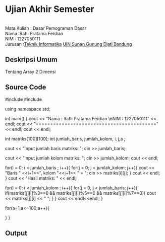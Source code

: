 
# Ujian Akhir Semester 
<br>Mata Kuliah 	: Dasar Pemograman Dasar
<br> Nama		:Rafli Pratama Ferdian 
<br>NIM		:	1227050111
<br>Jurusan		:[Teknik Informatika](http://if.uinsgd.ac.id/) [UIN Sunan Gunung Djati Bandung](https://uinsgd.ac.id/) 

## Deskripsi Umum
Tentang Array 2 Dimensi
## Source Code

#include <iostream>
#include <iomanip>
 
using namespace std;
 
int main()
{
  cout << "Nama : Rafli Pratama Ferdian \nNIM : 1227050111" << endl;
  cout << "==========================================" << endl;
  cout << endl;
 
  int matriks[100][100];
  int jumlah_baris, jumlah_kolom, i, j,a ;
 
  cout << "Input jumlah baris matriks: ";
  cin >> jumlah_baris;
 
  cout << "Input jumlah kolom matriks: ";
  cin >> jumlah_kolom;
  cout << endl;
 

  for(i = 0; i < jumlah_baris ; i++){
    for(j = 0; j < jumlah_kolom; j++){
      cout << "Baris " <<i+1<<", kolom "<<j+1<< " = ";
      cin >> matriks[i][j];
    }
    cout << endl;
  }
   cout << "Hasil matriks: " << endl;
 
 
  for(i = 0; i < jumlah_kolom ; i++){
    for(j = 0; j < jumlah_baris; j++){
    	if(matriks[j][i]%3==0 && matriks[j][i]%5==0 && matriks[j][i]%7==0){
      		cout << matriks[j][i] << " ";
    }
	}
    cout << endl<<endl;
  }

   for(a=1;a<=100;a++){
 
 }
 }
 
 


## Output
